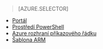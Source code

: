 > [AZURE.SELECTOR]
- [Portál](../articles/virtual-network/virtual-networks-create-nsg-arm-pportal.md)
- [Prostředí PowerShell](../articles/virtual-network/virtual-networks-create-nsg-arm-ps.md)
- [Azure rozhraní příkazového řádku](../articles/virtual-network/virtual-networks-create-nsg-arm-cli.md)
- [Šablona ARM](../articles/virtual-network/virtual-networks-create-nsg-arm-template.md)